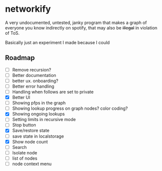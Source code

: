 # networkify
A very undocumented, untested, janky program that makes a graph of everyone you know indirectly on spotify, that may also be ~~illegal~~ in violation of ToS.

Basically just an experiment I made because I could

## Roadmap
- [ ] Remove recursion?
- [ ] Better documentation
- [ ] better ux. onboarding?
- [ ] Better error handling
- [ ] Handling when follows are set to private
- [x] Better UI
- [ ] Showing pfps in the graph
- [ ] Showing lookup progress on graph nodes? color coding?
- [x] Showing ongoing lookups
- [ ] Setting limits in recursive mode
- [ ] Stop button
- [x] Save/restore state
- [ ] save state in localstorage
- [x] Show node count
- [ ] Search
- [ ] Isolate node
- [ ] list of nodes
- [ ] node context menu